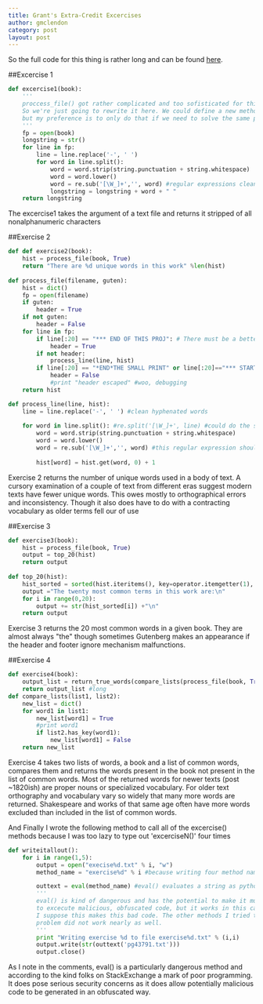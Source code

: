 ```yaml
---
title: Grant's Extra-Credit Excercises
author: gmclendon
category: post
layout: post
---
```



So the full code for this thing is rather long and can be found [here](/_includes/gerbal/extra1.py).

##Excercise 1  

```python  
def excercise1(book):
    '''
    proccess_file() got rather complicated and too sofisticated for this problem
    So we're just going to rewrite it here. We could define a new method,
    but my preference is to only do that if we need to solve the same problem 3 or more times
    '''
    fp = open(book)
    longstring = str()
    for line in fp:
        line = line.replace('-', ' ')
        for word in line.split(): 
            word = word.strip(string.punctuation + string.whitespace)
            word = word.lower()
            word = re.sub('[\W_]+','', word) #regular expressions clean up wierd characters not included in string.punctuation
            longstring = longstring + word + " "
    return longstring
```  

The excercise1 takes the argument of a text file and returns it stripped of all nonalphanumeric characters

##Exercise 2  

```python  
def def exercise2(book):
    hist = process_file(book, True)
    return "There are %d unique words in this work" %len(hist)
	
def process_file(filename, guten):
    hist = dict()
    fp = open(filename)
    if guten:
        header = True
    if not guten:
        header = False
    for line in fp:
        if line[:20] == "*** END OF THIS PROJ": # There must be a better way to escape the header and footer
            header = True
        if not header:
            process_line(line, hist)
        if line[:20] == "*END*THE SMALL PRINT" or line[:20]=="*** START OF THIS PR": #this is only for the shakespeares folios "00ws110.tt"
            header = False
            #print "header escaped" #woo, debugging
    return hist

def process_line(line, hist):
    line = line.replace('-', ' ') #clean hyphenated words
    
    for word in line.split(): #re.split('[\W_]+', line) #could do the split with regex, but regex is magic and doesn't strip punctuation quite as nicely
        word = word.strip(string.punctuation + string.whitespace)
        word = word.lower()
        word = re.sub('[\W_]+','', word) #this regular expression should get rid of the few special iso characters not in string.punctuation
        
        hist[word] = hist.get(word, 0) + 1
```  

Exercise 2 returns the number of unique words used in a body of text. A cursory examination of a couple of text from different eras suggest modern texts have fewer unique words. This owes mostly to orthographical errors and inconsistency. Though it also does have to do with a contracting vocabulary as older terms fell our of use

##Exercise 3  

```python  
def exercise3(book):
    hist = process_file(book, True)
    output = top_20(hist)
    return output
	
def top_20(hist):
    hist_sorted = sorted(hist.iteritems(), key=operator.itemgetter(1), reverse=True) #according to stackexchange this is a really fast way to sort a dicitonary
    output ="The twenty most common terms in this work are:\n"
    for i in range(0,20):
        output += str(hist_sorted[i]) +"\n"
    return output
```

Exercise 3 returns the 20 most common words in a given book. They are almost always "the" though sometimes Gutenberg makes an appearance if the header and footer ignore mechanism malfunctions.

##Exercise 4  

```python
def exercise4(book):
    output_list = return_true_words(compare_lists(process_file(book, True), process_file("words.txt", False)))
    return output_list #long 
def compare_lists(list1, list2):
    new_list = dict()
    for word1 in list1:
        new_list[word1] = True
        #print word1
        if list2.has_key(word1):
            new_list[word1] = False
    return new_list
```  

Exercise 4 takes two lists of words, a book and a list of common words, compares them and returns the words present in the book not present in the list of common words.  Most of the returned words for newer texts (post ~1820ish) are proper nouns or specialized vocabulary. For older text orthography and vocabulary vary so widely that many more words are returned. Shakespeare and works of that same age often have more words excluded than included in the list of common words. 


And Finally I wrote the following method to call all of the excercise() methods because I was too lazy to type out 'excerciseN()' four times

```python  
def writeitallout():
    for i in range(1,5):
        output = open("execise%d.txt" % i, "w")
        method_name = "exercise%d" % i #because writing four method names is hard

        outtext = eval(method_name) #eval() evaluates a string as python code
        '''
        eval() is kind of dangerous and has the potential to make it much easier
        to excecute malicious, obfuscated code, but it works in this case.
        I suppose this makes this bad code. The other methods I tried to solve this
        problem did not work nearly as well.
        '''
        print "Writing exercise %d to file exercise%d.txt" % (i,i)
        output.write(str(outtext('pg43791.txt')))
        output.close()
```  

As I note in the comments, eval() is a particularly dangerous method and according to the kind folks on StackExchange a mark of poor programming. It does pose serious security concerns as it does allow potentially malicious code to be generated in an obfuscated way. 

